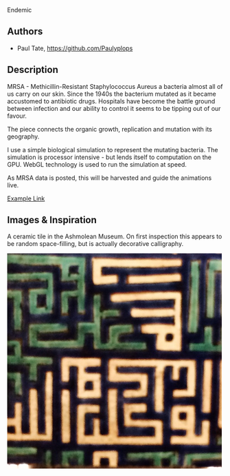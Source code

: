 Endemic

## Authors
- Paul Tate, https://github.com/Paulyplops

## Description

MRSA - Methicillin-Resistant Staphylococcus Aureus a bacteria almost all of us carry on our skin.  Since the 1940s the bacterium mutated as it became accustomed to antibiotic drugs.  Hospitals have become the battle ground between infection and our ability to control it seems to be tipping out of our favour.  

The piece connects the organic growth, replication and mutation with its geography.

I use a simple biological simulation to represent the mutating bacteria.  The simulation is processor intensive - but lends itself to computation on the GPU.  WebGL technology is used to run the simulation at speed.  

As MRSA data is posted, this will be harvested and guide the animations live.

[Example Link](https://developers.google.com/maps/documentation/staticmaps/ "Static Maps")

## Images & Inspiration

A ceramic tile in the Ashmolean Museum.  On first inspection this appears to be random space-filling, but is actually decorative calligraphy. 

![Inspiration](project_images/tile.jpg?raw=true "Tile")



